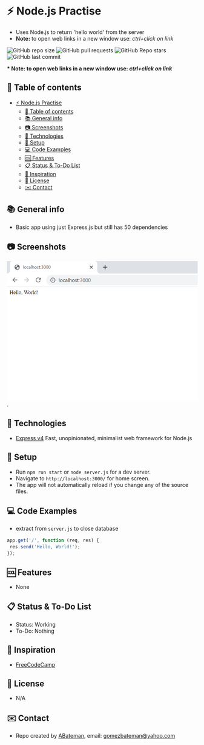 # :zap: Node.js Practise

* Uses Node.js to return 'hello world' from the server
* **Note:** to open web links in a new window use: _ctrl+click on link_

![GitHub repo size](https://img.shields.io/github/repo-size/AndrewJBateman/nodejsPractise?style=plastic)
![GitHub pull requests](https://img.shields.io/github/issues-pr/AndrewJBateman/nodejsPractise?style=plastic)
![GitHub Repo stars](https://img.shields.io/github/stars/AndrewJBateman/nodejsPractise?style=plastic)
![GitHub last commit](https://img.shields.io/github/last-commit/AndrewJBateman/nodejsPractise?style=plastic)

**\* Note: to open web links in a new window use: _ctrl+click on link_**

## :page_facing_up: Table of contents

* [:zap: Node.js Practise](#zap-nodejs-practise)
	* [:page_facing_up: Table of contents](#page_facing_up-table-of-contents)
	* [:books: General info](#books-general-info)
	* [:camera: Screenshots](#camera-screenshots)
	* [:signal_strength: Technologies](#signal_strength-technologies)
	* [:floppy_disk: Setup](#floppy_disk-setup)
	* [:computer: Code Examples](#computer-code-examples)
	* [:cool: Features](#cool-features)
	* [:clipboard: Status & To-Do List](#clipboard-status--to-do-list)
	* [:clap: Inspiration](#clap-inspiration)
	* [:file_folder: License](#file_folder-license)
	* [:envelope: Contact](#envelope-contact)

## :books: General info

* Basic app using just Express.js but still has 50 dependencies

## :camera: Screenshots

![Example screenshot](./img/hello.png).

## :signal_strength: Technologies

* [Express v4](https://expressjs.com/) Fast, unopinionated, minimalist web framework for Node.js

## :floppy_disk: Setup

* Run `npm run start` or `node server.js` for a dev server.
* Navigate to `http://localhost:3000/` for home screen.
* The app will not automatically reload if you change any of the source files.

## :computer: Code Examples

* extract from `server.js` to close database

```javascript
app.get('/', function (req, res) {
 res.send('Hello, World!');
});
```

## :cool: Features

* None

## :clipboard: Status & To-Do List

* Status: Working
* To-Do: Nothing

## :clap: Inspiration

* [FreeCodeCamp](https://www.freecodecamp.org/learn/apis-and-microservices/basic-node-and-express/start-a-working-express-server)

## :file_folder: License

* N/A

## :envelope: Contact

* Repo created by [ABateman](https://github.com/AndrewJBateman), email: gomezbateman@yahoo.com
